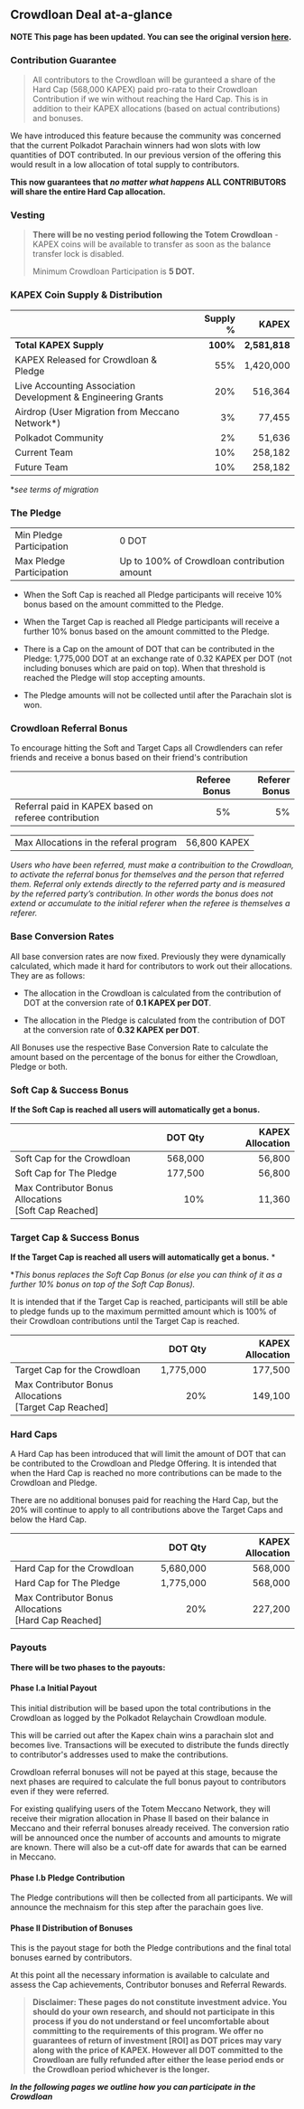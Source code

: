 

## Crowdloan Deal at-a-glance

**NOTE This page has been updated. You can see the original version [here](/crowdloan/crowdloan-proposition-original.md).**

### Contribution Guarantee

> All contributors to the Crowdloan will be guranteed a share of the Hard Cap (568,000 KAPEX) paid pro-rata to their Crowdloan Contribution if we win without reaching the Hard Cap. This is in addition to their KAPEX allocations (based on actual contributions) and bonuses.

We have introduced this feature because the community was concerned that the current Polkadot Parachain winners had won slots with low quantities of DOT contributed. In our previous version of the offering this would result in a low allocation of total supply to contributors. 

**This now guarantees that _no matter what happens_ ALL CONTRIBUTORS will share the entire Hard Cap allocation.**

### Vesting

> **There will be no vesting period following the Totem Crowdloan** - KAPEX coins will be available to transfer as soon as the balance transfer lock is disabled.
>
> Minimum Crowdloan Participation is **5 DOT.**


### KAPEX Coin Supply & Distribution

|                                                      | Supply % | KAPEX       |
|------------------------------------------------------|---------:|------------:|
| **Total KAPEX Supply**                               | **100%**     | **2,581,818** |
| KAPEX Released for Crowdloan & Pledge                    | 55%      | 1,420,000 |
| Live Accounting Association <br /> Development & Engineering Grants | 20%      | 516,364 |
| Airdrop (User Migration from Meccano Network*)                    | 3%       |  77,455  |
| Polkadot Community                         | 2%       |  51,636  |
| Current Team                                | 10%      | 258,182 |
| Future Team                                | 10%      | 258,182 |

*_see terms of migration_

### The Pledge

|                            |      |
|--------------------------------------|:------------|
| Min Pledge Participation             |  0 DOT |
| Max Pledge Participation             |  Up to 100% of Crowdloan contribution amount |

* When the Soft Cap is reached all Pledge participants will receive 10% bonus based on the amount committed to the Pledge.

* When the Target Cap is reached all Pledge participants will receive a further 10% bonus based on the amount committed to the Pledge.

* There is a Cap on the amount of DOT that can be contributed in the Pledge: 1,775,000 DOT at an exchange rate of 0.32 KAPEX per DOT (not including bonuses which are paid on top). When that threshold is reached the Pledge will stop accepting amounts.

* The Pledge amounts will not be collected until after the Parachain slot is won.

### Crowdloan Referral Bonus

To encourage hitting the Soft and Target Caps all Crowdlenders can refer friends and receive a bonus based on their friend's contribution

|                                       | Referee Bonus | Referer Bonus
|--------------------------------------|------------:|-----------------:|
| Referral paid in KAPEX based on referee contribution          |  5%         | 5% |

|                                       |  | 
|--------------------------------------|------------:|
| Max Allocations in the referal program          |    56,800 KAPEX |

_Users who have been referred, must make a contribuition to the Crowdloan, to activate the referral bonus for themselves and the person that referred them. Referral only extends directly to the referred party and is measured by the referred party’s contribution. In other words the bonus does not extend or accumulate to the initial referer when the referee is themselves a referer._

### Base Conversion Rates

All base conversion rates are now fixed. Previously they were dynamically calculated, which made it hard for contributors to work out their allocations. They are as follows:

* The allocation in the Crowdloan is calculated from the contribution of DOT at the conversion rate of **0.1 KAPEX per DOT**.

* The allocation in the Pledge is calculated from the contribution of DOT at the conversion rate of **0.32 KAPEX per DOT**.

All Bonuses use the respective Base Conversion Rate to calculate the amount based on the percentage of the bonus for either the Crowdloan, Pledge or both.

### Soft Cap & Success Bonus

**If the Soft Cap is reached all users will automatically get a bonus.**

|                                      | DOT Qty     | KAPEX Allocation |
|--------------------------------------|------------:|-----------------:|
| Soft Cap for the Crowdloan           |    568,000   |    56,800          |
| Soft Cap for The Pledge              |    177,500     |    56,800           |
| Max Contributor Bonus Allocations <br />[Soft Cap Reached] |  10%           |  11,360          |

### Target Cap & Success Bonus

**If the Target Cap is reached all users will automatically get a bonus.** *

*_This bonus replaces the Soft Cap Bonus (or else you can think of it as a further 10% bonus on top of the Soft Cap Bonus)._

It is intended that if the Target Cap is reached, participants will still be able to pledge funds up to the maximum permitted amount which is 100% of their Crowdloan contributions until the Target Cap is reached.

|                                      | DOT Qty     | KAPEX Allocation |
|--------------------------------------|------------:|-----------------:|
| Target Cap for the Crowdloan                |   1,775,000  |    177,500    |
| Max Contributor Bonus Allocations <br />[Target Cap Reached]  | 20%            |  149,100  |


### Hard Caps

A Hard Cap has been introduced that will limit the amount of DOT that can be contributed to the Crowdloan and Pledge Offering. It is intended that when the Hard Cap is reached no more contributions can be made to the Crowdloan and Pledge. 

There are no additional bonuses paid for reaching the Hard Cap, but the 20% will continue to apply to all contributions above the Target Caps and below the Hard Cap.

|                                      | DOT Qty     | KAPEX Allocation |
|--------------------------------------|------------:|-----------------:|
| Hard Cap for the Crowdloan           |   5,680,000 |      568,000     |
| Hard Cap for The Pledge              |   1,775,000 |    568,000    |
| Max Contributor Bonus Allocations <br />[Hard Cap Reached]  | 20%  |  227,200  |



### Payouts

**There will be two phases to the payouts:**

#### Phase I.a Initial Payout

This initial distribution will be based upon the total contributions in the Crowdloan as logged by the Polkadot Relaychain Crowdloan module.

This will be carried out after the Kapex chain wins a parachain slot and becomes live. Transactions will be executed to distribute the funds directly to contributor's addresses used to make the contributions.

Crowdloan referral bonuses will not be payed at this stage, because the next phases are required to calculate the full bonus payout to contributors even if they were referred.

For existing qualifying users of the Totem Meccano Network, they will receive their migration allocation in Phase II based on their balance in Meccano and their referral bonuses already received. The conversion ratio will be announced once the number of accounts and amounts to migrate are known. There will also be a cut-off date for awards that can be earned in Meccano.

#### Phase I.b Pledge Contribution

The Pledge contributions will then be collected from all participants. We will announce the mechnaism for this step after the parachain goes live.

#### Phase II Distribution of Bonuses

This is the payout stage for both the Pledge contributions and the final total bonuses earned by contributors.

At this point all the necessary information is available to calculate and assess the Cap achievements, Contributor bonuses and Referral Rewards. 

> **Disclaimer: These pages do not constitute investment advice. You should do your own research, and should not participate in this process if you do not understand or feel uncomfortable about committing to the requirements of this program. We offer no guarantees of return of investment [ROI] as DOT prices may vary along with the price of KAPEX. However all DOT committed to the Crowdloan are fully refunded after either the lease period ends or the Crowdloan period whichever is the longer.**

**_In the following pages we outline how you can participate in the Crowdloan_**